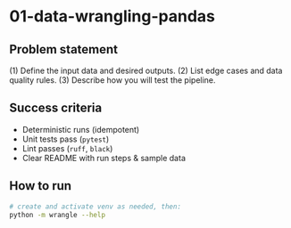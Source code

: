 # 01-data-wrangling-pandas

## Problem statement
(1) Define the input data and desired outputs.
(2) List edge cases and data quality rules.
(3) Describe how you will test the pipeline.

## Success criteria
- Deterministic runs (idempotent)
- Unit tests pass (`pytest`)
- Lint passes (`ruff`, `black`)
- Clear README with run steps & sample data

## How to run
```bash
# create and activate venv as needed, then:
python -m wrangle --help
```
